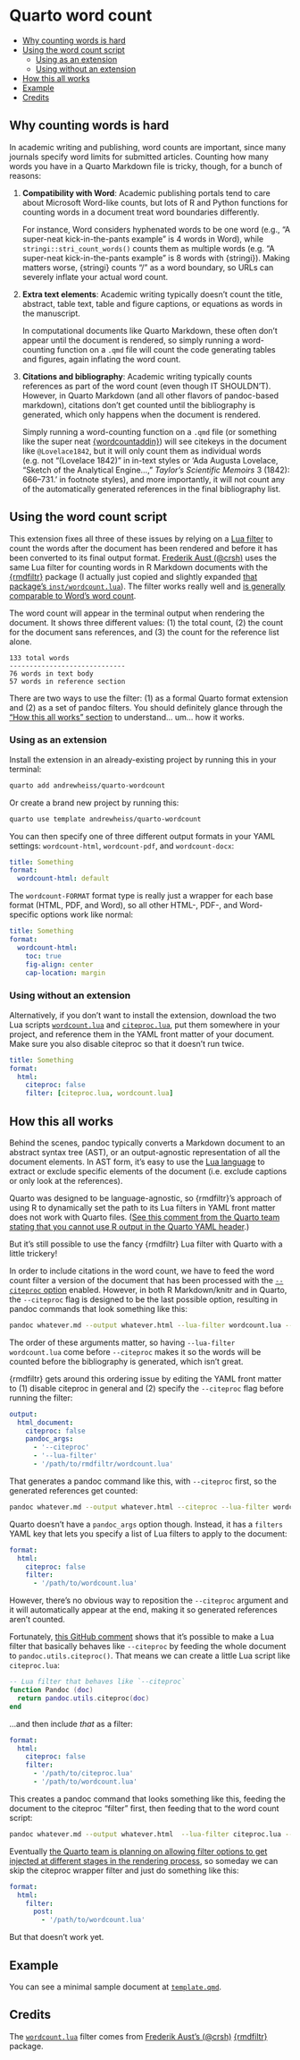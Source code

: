 
<!-- README.md is generated from README.qmd. Please edit that file -->

# Quarto word count

- <a href="#why-counting-words-is-hard"
  id="toc-why-counting-words-is-hard">Why counting words is hard</a>
- <a href="#using-the-word-count-script"
  id="toc-using-the-word-count-script">Using the word count script</a>
  - <a href="#using-as-an-extension" id="toc-using-as-an-extension">Using
    as an extension</a>
  - <a href="#using-without-an-extension"
    id="toc-using-without-an-extension">Using without an extension</a>
- <a href="#how-this-all-works" id="toc-how-this-all-works">How this all
  works</a>
- <a href="#example" id="toc-example">Example</a>
- <a href="#credits" id="toc-credits">Credits</a>

## Why counting words is hard

In academic writing and publishing, word counts are important, since
many journals specify word limits for submitted articles. Counting how
many words you have in a Quarto Markdown file is tricky, though, for a
bunch of reasons:

1.  **Compatibility with Word**: Academic publishing portals tend to
    care about Microsoft Word-like counts, but lots of R and Python
    functions for counting words in a document treat word boundaries
    differently.

    For instance, Word considers hyphenated words to be one word (e.g.,
    “A super-neat kick-in-the-pants example” is 4 words in Word), while
    `stringi::stri_count_words()` counts them as multiple words (e.g. “A
    super-neat kick-in-the-pants example” is 8 words with {stringi}).
    Making matters worse, {stringi} counts “/” as a word boundary, so
    URLs can severely inflate your actual word count.

2.  **Extra text elements**: Academic writing typically doesn’t count
    the title, abstract, table text, table and figure captions, or
    equations as words in the manuscript.

    In computational documents like Quarto Markdown, these often don’t
    appear until the document is rendered, so simply running a
    word-counting function on a `.qmd` file will count the code
    generating tables and figures, again inflating the word count.

3.  **Citations and bibliography**: Academic writing typically counts
    references as part of the word count (even though IT SHOULDN’T).
    However, in Quarto Markdown (and all other flavors of pandoc-based
    markdown), citations don’t get counted until the bibliography is
    generated, which only happens when the document is rendered.

    Simply running a word-counting function on a `.qmd` file (or
    something like the super neat
    [{wordcountaddin}](https://github.com/benmarwick/wordcountaddin))
    will see citekeys in the document like `@Lovelace1842`, but it will
    only count them as individual words (e.g. not “(Lovelace 1842)” in
    in-text styles or ‘Ada Augusta Lovelace, “Sketch of the Analytical
    Engine…,” *Taylor’s Scientific Memoirs* 3 (1842): 666–731.’ in
    footnote styles), and more importantly, it will not count any of the
    automatically generated references in the final bibliography list.

## Using the word count script

This extension fixes all three of these issues by relying on a [Lua
filter](_extensions/wordcount/wordcount.lua) to count the words after
the document has been rendered and before it has been converted to its
final output format. [Frederik Aust (@crsh)](https://github.com/crsh)
uses the same Lua filter for counting words in R Markdown documents with
the [{rmdfiltr}](https://github.com/crsh/rmdfiltr) package (I actually
just copied and slightly expanded [that package’s
`inst/wordcount.lua`](https://github.com/crsh/rmdfiltr/blob/master/inst/wordcount.lua)).
The filter works really well and [is generally comparable to Word’s word
count](https://cran.r-project.org/web/packages/rmdfiltr/vignettes/wordcount.html).

The word count will appear in the terminal output when rendering the
document. It shows three different values: (1) the total count, (2) the
count for the document sans references, and (3) the count for the
reference list alone.

``` text
133 total words
-----------------------------
76 words in text body
57 words in reference section
```

There are two ways to use the filter: (1) as a formal Quarto format
extension and (2) as a set of pandoc filters. You should definitely
glance through the [“How this all works” section](#how-this-all-works)
to understand… um… how it works.

### Using as an extension

Install the extension in an already-existing project by running this in
your terminal:

``` bash
quarto add andrewheiss/quarto-wordcount
```

Or create a brand new project by running this:

``` bash
quarto use template andrewheiss/quarto-wordcount
```

You can then specify one of three different output formats in your YAML
settings: `wordcount-html`, `wordcount-pdf`, and `wordcount-docx`:

``` yaml
title: Something
format:
  wordcount-html: default
```

The `wordcount-FORMAT` format type is really just a wrapper for each
base format (HTML, PDF, and Word), so all other HTML-, PDF-, and
Word-specific options work like normal:

``` yaml
title: Something
format:
  wordcount-html:
    toc: true
    fig-align: center
    cap-location: margin
```

### Using without an extension

Alternatively, if you don’t want to install the extension, download the
two Lua scripts [`wordcount.lua`](_extensions/wordcount/wordcount.lua)
and [`citeproc.lua`](_extensions/wordcount/citeproc.lua), put them
somewhere in your project, and reference them in the YAML front matter
of your document. Make sure you also disable citeproc so that it doesn’t
run twice.

``` yaml
title: Something
format:
  html:
    citeproc: false
    filter: [citeproc.lua, wordcount.lua]
```

## How this all works

Behind the scenes, pandoc typically converts a Markdown document to an
abstract syntax tree (AST), or an output-agnostic representation of all
the document elements. In AST form, it’s easy to use the [Lua
language](https://pandoc.org/lua-filters.html) to extract or exclude
specific elements of the document (i.e. exclude captions or only look at
the references).

Quarto was designed to be language-agnostic, so {rmdfiltr}’s approach of
using R to dynamically set the path to its Lua filters in YAML front
matter does not work with Quarto files. ([See this comment from the
Quarto team stating that you cannot use R output in the Quarto YAML
header](https://github.com/quarto-dev/quarto-cli/issues/1391#issuecomment-1185348644).)

But it’s still possible to use the fancy {rmdfiltr} Lua filter with
Quarto with a little trickery!

In order to include citations in the word count, we have to feed the
word count filter a version of the document that has been processed with
the [`--citeproc`
option](https://pandoc.org/MANUAL.html#citation-rendering) enabled.
However, in both R Markdown/knitr and in Quarto, the `--citeproc` flag
is designed to be the last possible option, resulting in pandoc commands
that look something like this:

``` sh
pandoc whatever.md --output whatever.html --lua-filter wordcount.lua --citeproc
```

The order of these arguments matter, so having
`--lua-filter wordcount.lua` come before `--citeproc` makes it so the
words will be counted before the bibliography is generated, which isn’t
great.

{rmdfiltr} gets around this ordering issue by editing the YAML front
matter to (1) disable citeproc in general and (2) specify the
`--citeproc` flag before running the filter:

``` yaml
output:
  html_document:
    citeproc: false
    pandoc_args:
      - '--citeproc'
      - '--lua-filter'
      - '/path/to/rmdfiltr/wordcount.lua'
```

That generates a pandoc command like this, with `--citeproc` first, so
the generated references get counted:

``` sh
pandoc whatever.md --output whatever.html --citeproc --lua-filter wordcount.lua
```

Quarto doesn’t have a `pandoc_args` option though. Instead, it has a
`filters` YAML key that lets you specify a list of Lua filters to apply
to the document:

``` yaml
format:
  html:
    citeproc: false
    filter:
      - '/path/to/wordcount.lua'
```

However, there’s no obvious way to reposition the `--citeproc` argument
and it will automatically appear at the end, making it so generated
references aren’t counted.

Fortunately, [this GitHub
comment](https://github.com/quarto-dev/quarto-cli/issues/2294#issuecomment-1238954661)
shows that it’s possible to make a Lua filter that basically behaves
like `--citeproc` by feeding the whole document to
`pandoc.utils.citeproc()`. That means we can create a little Lua script
like `citeproc.lua`:

``` lua
-- Lua filter that behaves like `--citeproc`
function Pandoc (doc)
  return pandoc.utils.citeproc(doc)
end
```

…and then include *that* as a filter:

``` yaml
format:
  html:
    citeproc: false
    filter:
      - '/path/to/citeproc.lua'
      - '/path/to/wordcount.lua'
```

This creates a pandoc command that looks something like this, feeding
the document to the citeproc “filter” first, then feeding that to the
word count script:

``` sh
pandoc whatever.md --output whatever.html  --lua-filter citeproc.lua --lua-filter wordcount.lua
```

Eventually [the Quarto team is planning on allowing filter options to
get injected at different stages in the rendering
process](https://github.com/quarto-dev/quarto-cli/issues/4113), so
someday we can skip the citeproc wrapper filter and just do something
like this:

``` yaml
format:
  html:
    filter:
      post:
        - '/path/to/wordcount.lua'
```

But that doesn’t work yet.

## Example

You can see a minimal sample document at [`template.qmd`](template.qmd).

## Credits

The [`wordcount.lua`](_extensions/wordcount/wordcount.lua) filter comes
from [Frederik Aust’s (@crsh)](https://github.com/crsh)
[{rmdfiltr}](https://github.com/crsh/rmdfiltr) package.

